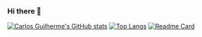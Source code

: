 ### Hi there 👋

[![Carlos Guilherme's GitHub stats](https://github-readme-stats.vercel.app/api?username=cgmoraes&count_private=true&show_icons=true&theme=solarized-light)](https://github.com/cgmoraes) [![Top Langs](https://github-readme-stats.vercel.app/api/top-langs/?username=cgmoraes&theme=solarized-light&layout=compact)](https://github.com/cgmoraes?tab=repositories)
[![Readme Card](https://github-readme-stats.vercel.app/api/pin/?username=cgmoraes&repo=Site-TOR&theme=solarized-light)](https://github.com/cgmoraes/Site-TOR)
